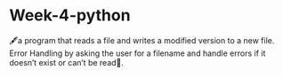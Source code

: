 # Week-4-python

 🖋️a program that reads a file and writes a modified version to a new file.
Error Handling by asking the user for a filename and handle errors if it doesn’t exist or can’t be read🧪. 